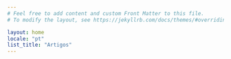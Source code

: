 ```yaml
---
# Feel free to add content and custom Front Matter to this file.
# To modify the layout, see https://jekyllrb.com/docs/themes/#overriding-theme-defaults

layout: home
locale: "pt"
list_title: "Artigos"
---
```

